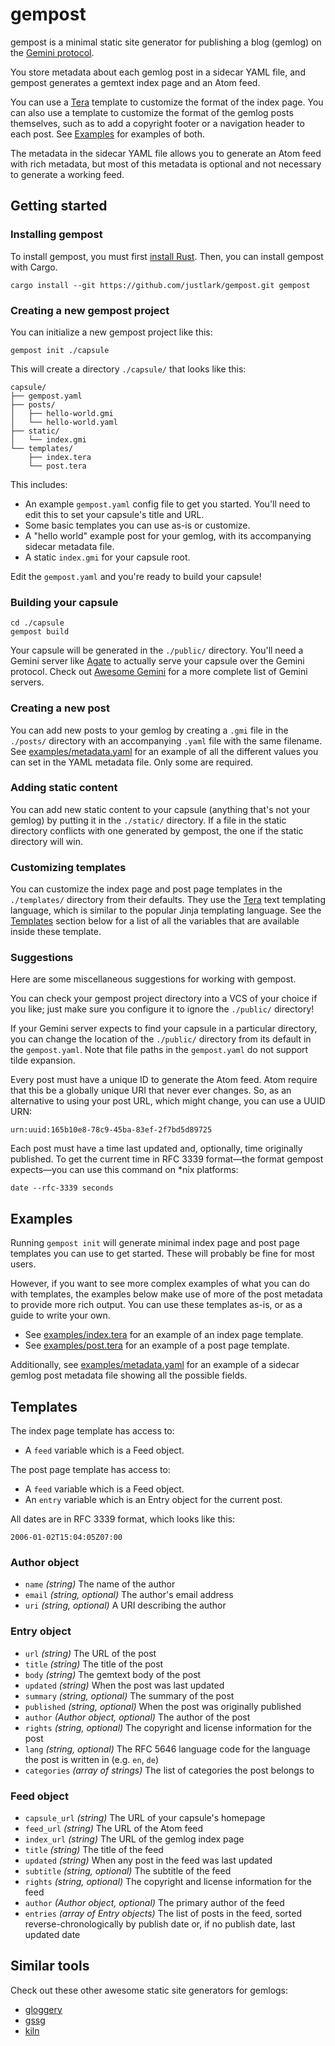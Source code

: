 # gempost

gempost is a minimal static site generator for publishing a blog (gemlog) on
the [Gemini protocol](https://geminiprotocol.net/).

You store metadata about each gemlog post in a sidecar YAML file, and gempost
generates a gemtext index page and an Atom feed.

You can use a [Tera](https://keats.github.io/tera/) template to customize the
format of the index page. You can also use a template to customize the format
of the gemlog posts themselves, such as to add a copyright footer or a
navigation header to each post. See [Examples](#Examples) for examples of both.

The metadata in the sidecar YAML file allows you to generate an Atom feed with
rich metadata, but most of this metadata is optional and not necessary to
generate a working feed.

## Getting started

### Installing gempost

To install gempost, you must first [install
Rust](https://www.rust-lang.org/tools/install). Then, you can install gempost
with Cargo.

```shell
cargo install --git https://github.com/justlark/gempost.git gempost
```

### Creating a new gempost project

You can initialize a new gempost project like this:

```shell
gempost init ./capsule
```

This will create a directory `./capsule/` that looks like this:

```
capsule/
├── gempost.yaml
├── posts/
│   ├── hello-world.gmi
│   └── hello-world.yaml
├── static/
│   └── index.gmi
└── templates/
    ├── index.tera
    └── post.tera
```

This includes:

- An example `gempost.yaml` config file to get you started. You'll need to edit
  this to set your capsule's title and URL.
- Some basic templates you can use as-is or customize.
- A "hello world" example post for your gemlog, with its accompanying sidecar
  metadata file.
- A static `index.gmi` for your capsule root.

Edit the `gempost.yaml` and you're ready to build your capsule!

### Building your capsule

```shell
cd ./capsule
gempost build
```

Your capsule will be generated in the `./public/` directory. You'll need a
Gemini server like [Agate](https://github.com/mbrubeck/agate) to actually serve
your capsule over the Gemini protocol. Check out [Awesome
Gemini](https://github.com/kr1sp1n/awesome-gemini#servers) for a more complete
list of Gemini servers.

### Creating a new post

You can add new posts to your gemlog by creating a `.gmi` file in the
`./posts/` directory with an accompanying `.yaml` file with the same filename.
See [examples/metadata.yaml](./examples/metadata.yaml) for an example of all
the different values you can set in the YAML metadata file. Only some are
required.

### Adding static content

You can add new static content to your capsule (anything that's not your
gemlog) by putting it in the `./static/` directory. If a file in the static
directory conflicts with one generated by gempost, the one if the static
directory will win.

### Customizing templates

You can customize the index page and post page templates in the `./templates/`
directory from their defaults. They use the
[Tera](https://keats.github.io/tera/) text templating language, which is
similar to the popular Jinja templating language. See the
[Templates](#templates) section below for a list of all the variables that are
available inside these template.

### Suggestions

Here are some miscellaneous suggestions for working with gempost.

You can check your gempost project directory into a VCS of your choice if you
like; just make sure you configure it to ignore the `./public/` directory!

If your Gemini server expects to find your capsule in a particular directory,
you can change the location of the `./public/` directory from its default in
the `gempost.yaml`. Note that file paths in the `gempost.yaml` do not support
tilde expansion.

Every post must have a unique ID to generate the Atom feed. Atom require that
this be a globally unique URI that never ever changes. So, as an alternative to
using your post URL, which might change, you can use a UUID URN:

```
urn:uuid:165b10e8-78c9-45ba-83ef-2f7bd5d89725
```

Each post must have a time last updated and, optionally, time originally
published. To get the current time in RFC 3339 format—the format gempost
expects—you can use this command on \*nix platforms:

```shell
date --rfc-3339 seconds
```

## Examples

Running `gempost init` will generate minimal index page and post page templates
you can use to get started. These will probably be fine for most users.

However, if you want to see more complex examples of what you can do with
templates, the examples below make use of more of the post metadata to provide
more rich output. You can use these templates as-is, or as a guide to write
your own.

- See [examples/index.tera](./examples/index.tera) for an example of an index
  page template.
- See [examples/post.tera](./examples/post.tera) for an example of a post page
  template.

Additionally, see [examples/metadata.yaml](./examples/metadata.yaml) for an
example of a sidecar gemlog post metadata file showing all the possible fields.

## Templates

The index page template has access to:
- A `feed` variable which is a Feed object.

The post page template has access to:
- A `feed` variable which is a Feed object.
- An `entry` variable which is an Entry object for the current post.

All dates are in RFC 3339 format, which looks like this:

```
2006-01-02T15:04:05Z07:00
```

### Author object

- `name` *(string)* The name of the author
- `email` *(string, optional)* The author's email address
- `uri` *(string, optional)* A URI describing the author

### Entry object

- `url` *(string)* The URL of the post
- `title` *(string)* The title of the post
- `body` *(string)* The gemtext body of the post
- `updated` *(string)* When the post was last updated
- `summary` *(string, optional)* The summary of the post
- `published` *(string, optional)* When the post was originally published
- `author` *(Author object, optional)* The author of the post
- `rights` *(string, optional)* The copyright and license information for the post
- `lang` *(string, optional)* The RFC 5646 language code for the language the
  post is written in (e.g. `en`, `de`)
- `categories` *(array of strings)* The list of categories the post belongs to

### Feed object

- `capsule_url` *(string)* The URL of your capsule's homepage
- `feed_url` *(string)* The URL of the Atom feed
- `index_url` *(string)* The URL of the gemlog index page
- `title` *(string)* The title of the feed
- `updated` *(string)* When any post in the feed was last updated
- `subtitle` *(string, optional)* The subtitle of the feed
- `rights` *(string, optional)* The copyright and license information for the feed
- `author` *(Author object, optional)* The primary author of the feed
- `entries` *(array of Entry objects)* The list of posts in the feed, sorted
  reverse-chronologically by publish date or, if no publish date, last updated
  date

## Similar tools

Check out these other awesome static site generators for gemlogs:

- [gloggery](https://github.com/kconner/gloggery)
- [gssg](https://git.sr.ht/~gsthnz/gssg)
- [kiln](https://git.sr.ht/~adnano/kiln)
